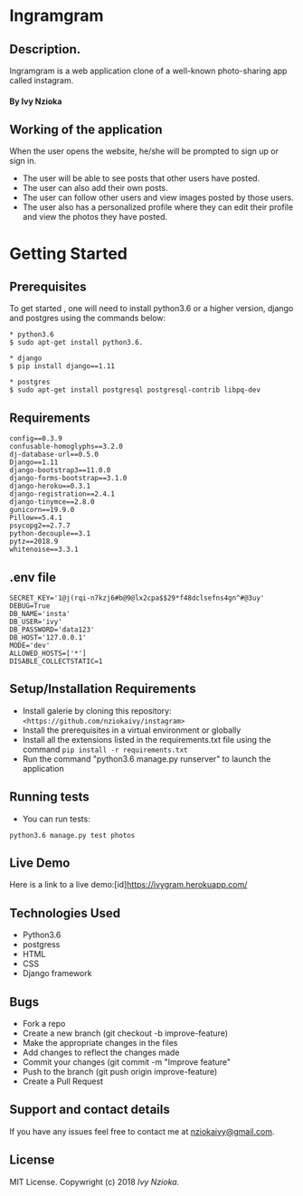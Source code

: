 # Ingramgram

## Description.

Ingramgram is a web application clone of a well-known photo-sharing app called instagram.

#### By **Ivy Nzioka**

## Working of the application

When the user opens the website, he/she will be prompted to sign up or sign in.
* The user will be able to see posts that other users have posted. 
* The user can also add their own posts. 
* The user can follow other users and view images posted by those users.
* The user also has a personalized profile where they can edit their profile and view the photos they have posted.

# Getting Started
## Prerequisites

To get started , one will need to install python3.6 or a higher version, django and postgres using the commands below:

```
* python3.6
$ sudo apt-get install python3.6.

* django 
$ pip install django==1.11

* postgres
$ sudo apt-get install postgresql postgresql-contrib libpq-dev

```

## Requirements

```
config==0.3.9
confusable-homoglyphs==3.2.0
dj-database-url==0.5.0
Django==1.11
django-bootstrap3==11.0.0
django-forms-bootstrap==3.1.0
django-heroku==0.3.1
django-registration==2.4.1
django-tinymce==2.8.0
gunicorn==19.9.0
Pillow==5.4.1
psycopg2==2.7.7
python-decouple==3.1
pytz==2018.9
whitenoise==3.3.1

```

## .env file
```
SECRET_KEY='1@j(rqi-n7kzj6#b@9@lx2cpa$$29*f48dclsefns4gn^#@3uy'
DEBUG=True 
DB_NAME='insta'
DB_USER='ivy'
DB_PASSWORD='data123'
DB_HOST='127.0.0.1'
MODE='dev'
ALLOWED_HOSTS=['*']
DISABLE_COLLECTSTATIC=1

```

## Setup/Installation Requirements

* Install galerie by cloning this repository: ``` <https://github.com/nziokaivy/instagram> ``` 
* Install the prerequisites in a virtual environment or globally
* Install all the extensions listed in the requirements.txt file       using the command ```pip install -r requirements.txt ```
* Run the command "python3.6 manage.py runserver" to launch the        application

## Running tests
* You can run tests: 
```
python3.6 manage.py test photos
```


## Live Demo

Here is a link to a live demo:[id]<https://ivygram.herokuapp.com/>




## Technologies Used
* Python3.6 
* postgress
* HTML
* CSS
* Django framework


## Bugs



-   Fork a repo
-   Create a new branch (git checkout -b improve-feature)
-   Make the appropriate changes in the files
-   Add changes to reflect the changes made
-   Commit your changes (git commit -m "Improve feature"
-   Push to the branch (git push origin improve-feature)
-   Create a Pull Request



## Support and contact details

If you have any issues feel free to contact me at nziokaivy@gmail.com.

## License

MIT License. Copywright (c) 2018 _Ivy Nzioka._
